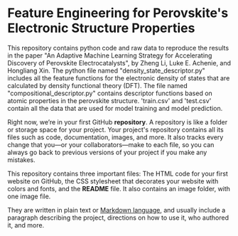 # Feature Engineering for Perovskite's Electronic Structure Properties 

This repository contains python code and raw data to reproduce the results in the paper "An Adaptive Machine Learning Strategy for Accelerating Discovery of Perovskite Electrocatalysts", by Zheng Li, Luke E. Achenie, and Hongliang Xin. The python file named "density_state_descriptor.py" includes all the feature functions for the electronic density of states that are calculated by density functional theory (DFT). The file named "compositional_descriptor.py" contains descriptor functions based on atomic properties in the perovskite structure. 'train.csv' and 'test.csv' contain all the data that are used for model training and model prediction.

Right now, we’re in your first GitHub **repository**. A repository is like a folder or storage space for your project. Your project's repository contains all its files such as code, documentation, images, and more. It also tracks every change that you—or your collaborators—make to each file, so you can always go back to previous versions of your project if you make any mistakes.

This repository contains three important files: The HTML code for your first website on GitHub, the CSS stylesheet that decorates your website with colors and fonts, and the **README** file. It also contains an image folder, with one image file.

They are written in plain text or [Markdown language](https://guides.github.com/features/mastering-markdown/), and usually include a paragraph describing the project, directions on how to use it, who authored it, and more.


